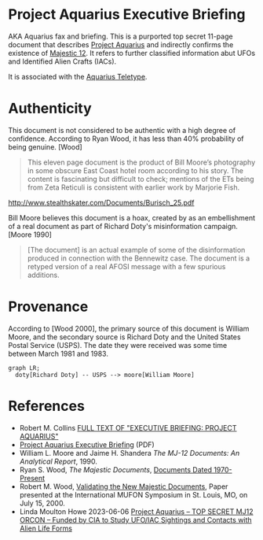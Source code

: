 # Project Aquarius Executive Briefing

AKA Aquarius fax and briefing. This is a purported top secret 11-page document that describes [Project Aquarius](../projects/aquarius.md) and indirectly confirms the existence of [Majestic 12](../organisations/mj12). It refers to further classified information abut UFOs and Identified Alien Crafts (IACs).

It is associated with the [Aquarius Teletype](aquarius_teletype.md).

# Authenticity

This document is not considered to be authentic with a high degree of confidence. According to Ryan Wood, it has less than 40% probability of being genuine. [Wood]

> This eleven page document is the product of Bill Moore’s photography in some obscure East Coast hotel room according to his story. The content is fascinating but difficult to check; mentions of the ETs being from Zeta Reticuli is consistent with earlier work by Marjorie Fish.

http://www.stealthskater.com/Documents/Burisch_25.pdf

Bill Moore believes this document is a hoax, created by as an embellishment of a real document as part of Richard Doty's misinformation campaign. [Moore 1990]

> [The document] is an actual example of some of the disinformation produced in connection with the Bennewitz case. The document is a retyped version of a real AFOSI message with a few spurious additions.

# Provenance

According to [Wood 2000], the primary source of this document is William Moore, and the secondary source is Richard Doty and the United States Postal Service (USPS). The date they were received was some time between March 1981 and 1983.

```mermaid
graph LR;
  doty[Richard Doty] -- USPS --> moore[William Moore]
```

# References

* Robert M. Collins [FULL TEXT OF "EXECUTIVE BRIEFING: PROJECT AQUARIUS"](https://web.archive.org/web/20050424134217/https://www.bibliotecapleyades.net/sociopolitica/esp_sociopol_mj12_16.htm)
* [Project Aquarius Executive Briefing](https://archive.org/details/project-aquarius-11-pages/page/n5/mode/2up) (PDF)
* William L. Moore and Jaime H. Shandera *The MJ-12 Documents: An Analytical Report*, 1990.
* Ryan S. Wood, *The Majestic Documents*, [Documents Dated 1970-Present](https://majesticdocuments.com/documents/majestic-documents/documents-dated-1970-present/)
* Robert M. Wood, [Validating the New Majestic Documents](https://majesticdocuments.com/documents/document-authentication/authentication-articles/), Paper presented at the International MUFON Symposium in St. Louis, MO, on July 15, 2000.
* Linda Moulton Howe 2023-06-06 [Project Aquarius – TOP SECRET MJ12 ORCON – Funded by CIA to Study UFO/IAC Sightings and Contacts with Alien Life Forms](https://www.earthfiles.com/2022/06/06/project-aquarius-top-secret-mj12-orcon-funded-by-cia-to-study-ufo-iac-sightings-and-contacts-with-alien-life-forms/)
